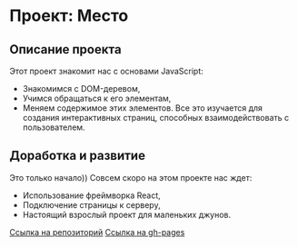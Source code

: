 # Проект: Место

## Описание проекта
Этот проект знакомит нас с основами JavaScript:
* Знакомимся с DOM-деревом,
* Учимся обращаться к его элементам,
* Меняем содержимое этих элементов.
Все это изучается для создания интерактивных страниц, способных взаимодействовать с пользователем.

## Доработка и развитие
Это только начало))
Совсем скоро на этом проекте нас ждет:
* Использование фреймворка React,
* Подключение страницы к серверу,
* Настоящий взрослый проект для маленьких джунов.

[Ссылка на репозиторий](https://github.com/MigelG/mesto.git)
[Ссылка на gh-pages]()
